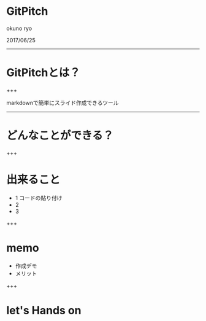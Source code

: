 # GitPitch

okuno ryo

2017/06/25

---

# GitPitchとは？

+++


markdownで簡単にスライド作成できるツール

---

# どんなことができる？

+++

# 出来ること

* 1 コードの貼り付け
* 2 
* 3

+++

# memo

* 作成デモ
* メリット

+++

# let's Hands on
